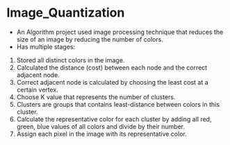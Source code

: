 # Image_Quantization
- An Algorithm project used image processing technique that reduces the size of an image by reducing the number of colors.
- Has multiple stages:
1.	Stored all distinct colors in the image.
2.	Calculated the distance (cost) between each node and the correct adjacent node.
3.	Correct adjacent node is calculated by choosing the least cost at a certain vertex.
4.	Choose K value that represents the number of clusters.
5.	Clusters are groups that contains least-distance between colors in this cluster.
6.	Calculate the representative color for each cluster by adding all red, green, blue values of all colors and divide by their number.
7.	Assign each pixel in the image with its representative color.
